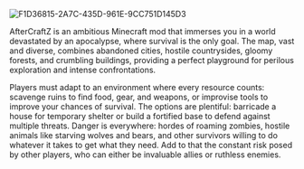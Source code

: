 ![F1D36815-2A7C-435D-961E-9CC751D145D3](https://github.com/user-attachments/assets/2be9e0c9-f793-4e4e-bec9-f3f7816bdb54)


AfterCraftZ is an ambitious Minecraft mod that immerses you in a world devastated by an apocalypse, where survival is the only goal. The map, vast and diverse, combines abandoned cities, hostile countrysides, gloomy forests, and crumbling buildings, providing a perfect playground for perilous exploration and intense confrontations.

Players must adapt to an environment where every resource counts: scavenge ruins to find food, gear, and weapons, or improvise tools to improve your chances of survival. The options are plentiful: barricade a house for temporary shelter or build a fortified base to defend against multiple threats. Danger is everywhere: hordes of roaming zombies, hostile animals like starving wolves and bears, and other survivors willing to do whatever it takes to get what they need. Add to that the constant risk posed by other players, who can either be invaluable allies or ruthless enemies.
